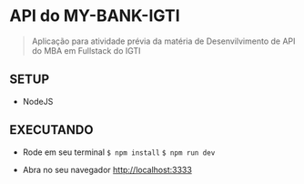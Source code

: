 # API do MY-BANK-IGTI

> Aplicação para atividade prévia da matéria de Desenvilvimento de API do MBA em Fullstack do IGTI

## SETUP

* NodeJS

## EXECUTANDO

* Rode em seu terminal
``$ npm install``
``$ npm run dev``

* Abra no seu navegador <http://localhost:3333>
